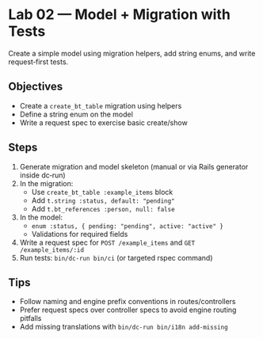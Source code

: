 # Lab 02 — Model + Migration with Tests

Create a simple model using migration helpers, add string enums, and write request‑first tests.

## Objectives
- Create a `create_bt_table` migration using helpers
- Define a string enum on the model
- Write a request spec to exercise basic create/show

## Steps
1. Generate migration and model skeleton (manual or via Rails generator inside dc‑run)
2. In the migration:
   - Use `create_bt_table :example_items` block
   - Add `t.string :status, default: "pending"`
   - Add `t.bt_references :person, null: false`
3. In the model:
   - `enum :status, { pending: "pending", active: "active" }`
   - Validations for required fields
4. Write a request spec for `POST /example_items` and `GET /example_items/:id`
5. Run tests: `bin/dc-run bin/ci` (or targeted rspec command)

## Tips
- Follow naming and engine prefix conventions in routes/controllers
- Prefer request specs over controller specs to avoid engine routing pitfalls
- Add missing translations with `bin/dc-run bin/i18n add-missing`

